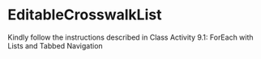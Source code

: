 # EditableCrosswalkList

Kindly follow the instructions described in Class Activity 9.1: ForEach with Lists and Tabbed Navigation
